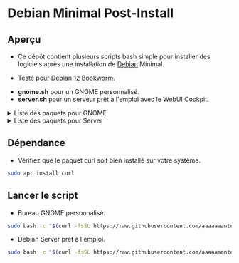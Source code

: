 # Debian Minimal Post-Install

## Aperçu

* Ce dépôt contient plusieurs scripts bash simple pour installer des logiciels après une installation de [Debian](https://www.debian.org/) Minimal.

* Testé pour Debian 12 Bookworm.

- **gnome.sh** pour un GNOME personnalisé.
- **server.sh** pour un serveur prêt à l'emploi avec le WebUI Cockpit.


<details closed><summary>Liste des paquets pour GNOME</summary>

* 

</details>

<details closed><summary>Liste des paquets pour Server</summary>

* Cockpit
* Curl
* Btrfs
* lvm2
* mdadm
* SSH
* Rsync
* Ufw
* Vim
* XFS

</details>

## Dépendance

* Vérifiez que le paquet curl soit bien installé sur votre système.

```sh
sudo apt install curl
```

## Lancer le script

* Bureau GNOME personnalisé.
```sh
sudo bash -c "$(curl -fsSL https://raw.githubusercontent.com/aaaaaaantoine/debian-post-install/main/gnom.sh.sh)" 
```

* Debian Server prêt à l'emploi.
```sh
sudo bash -c "$(curl -fsSL https://raw.githubusercontent.com/aaaaaaantoine/debian-post-install/main/server.sh)" 
```
